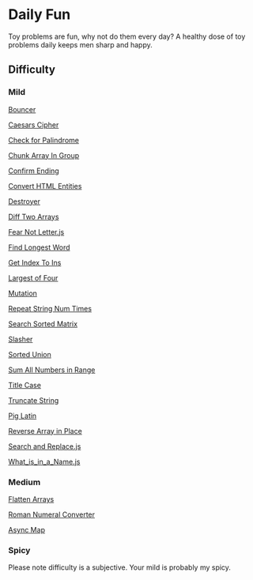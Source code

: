 <h1>Daily Fun</h1>
Toy problems are fun, why not do them every day? 
A healthy dose of toy problems daily keeps men sharp and happy. 

<h2>Difficulty</h2>

<h3>Mild</h3>       
<p><a href="/Bouncer.js" target="_blank">Bouncer</a></p>
<p><a href="/Caesars_Cipher.js" target="_blank">Caesars Cipher</a></p>
<p><a href="/Check_for_Palindromes.js" target="_blank">Check for Palindrome</a><p>
<p><a href="/Chunk_Array_In_Group.js" target="_blank">Chunk Array In Group</a><p>
<p><a href="/Confirm_Ending.js" target="_blank">Confirm Ending</a></p>
<p><a href="/Convert_HTML_Entities.js" target="_blank">Convert HTML Entities</a></p>
<p><a href="/Destroyer.js" target="_blank">Destroyer</a></p>
<p><a href="/Diff_Two_Arrays.js" target="_blank">Diff Two Arrays</a></p>
<p><a href="/Fear_Not_Letter.js" target="_blank">Fear Not Letter.js</a></p>
<p><a href="/Find_Longest_Word.js" target="_blank">Find Longest Word</a></p>
<p><a href="/Get_Index_To_Ins .js" target="_blank">Get Index To Ins </a></p>
<p><a href="/Largest_of_Four.js" target="_blank">Largest of Four</a></p>
<p><a href="/Mutation.js" target="_blank">Mutation</a></p>
<p><a href="/Repeat_String_Num_Times.js" target="_blank">Repeat String Num Times</a></p>
<p><a href="/Search_Sorted_Matrix.js" target="_blank">Search Sorted Matrix</a></p>
<p><a href="/Slasher.js" target="_blank">Slasher</a></p>
<p><a href="/Sorted_Union.js" target="_blank">Sorted Union</a></p>
<p><a href="/Sum_All_Numbers_in_Range.js" target="_blank">Sum All Numbers in Range</a></p>
<p><a href="/Title_Case.js" target="_blank">Title Case</a></p>
<p><a href="/Truncate_String.js" target="_blank">Truncate String</a></p>
<p><a href="/Pig_Latin.js" target="_blank">Pig Latin</a></p>
<p><a href="/Reverse_Array_in_Place.js" target="_blank">Reverse Array in Place</a></p>
<p><a href="/Search_and_Replace.js" target="_blank">Search and Replace.js</a></p>
<p><a href="/What_is_in_a_Name.js" target="_blank">What_is_in_a_Name.js</a></p>

<h3>Medium</h3>
<p><a href="/Flatten_Arrays.js" target="_blank">Flatten Arrays</a></p>
<p><a href="/Roman_Numeral_Converter.js" target="_blank">Roman Numeral Converter</a></p>
<p><a href="/Async_Map.js" target="_blank">Async Map</a></p>

<h3>Spicy</h3>

Please note difficulty is a subjective. Your mild is probably my spicy.
